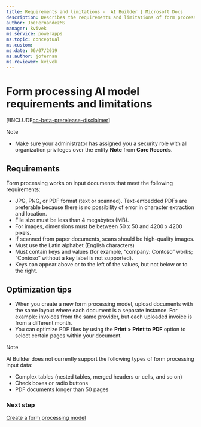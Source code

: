 ```yaml
---
title: Requirements and limitations -  AI Builder | Microsoft Docs
description: Describes the requirements and limitations of form processing models in AI Builder.
author: JoeFernandezMS
manager: kvivek
ms.service: powerapps
ms.topic: conceptual
ms.custom: 
ms.date: 06/07/2019
ms.author: jofernan
ms.reviewer: kvivek
---
```


# Form processing AI model requirements and limitations

[!INCLUDE[cc-beta-prerelease-disclaimer](./includes/cc-beta-prerelease-disclaimer.md)]

> [!NOTE]
> - Make sure your administrator has assigned you a security role with all organization privileges over the entity **Note** from **Core Records**.


## Requirements

Form processing works on input documents that meet the following requirements:

- JPG, PNG, or PDF format (text or scanned). Text-embedded PDFs are preferable because there is no possibility of error in character extraction and location.
- File size must be less than 4 megabytes (MB).
- For images, dimensions must be between 50 x 50 and 4200 x 4200 pixels.
- If scanned from paper documents, scans should be high-quality images.
- Must use the Latin alphabet (English characters)
- Must contain keys and values (for example, “company: Contoso” works; “Contoso” without a key label is not supported). 
- Keys can appear above or to the left of the values, but not below or to the right.

## Optimization tips

- When you create a new form processing model, upload documents with the same layout where each document is a separate instance. For example: invoices from the same provider, but each uploaded invoice is from a different month. 
- You can optimize PDF files by using the **Print > Print to PDF** option to select certain pages within your document. 


 > [!NOTE] 
 > AI Builder does not currently support the following types of form processing input data:
 > - Complex tables (nested tables, merged headers or cells, and so on)
 > - Check boxes or radio buttons
 > - PDF documents longer than 50 pages

### Next step
[Create a form processing model](create-form-processing-model.md)
